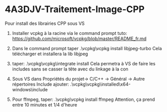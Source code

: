 # 4A3DJV-Traitement-Image-CPP
Pour install des librairies CPP sous VS
1. Installer vcpkg à la racine via le command prompt
tuto:
https://github.com/microsoft/vcpkg/blob/master/README_fr.md

2. Dans le command prompt taper .\vcpkg\vcpkg install libjpeg-turbo
Cela télécharger et installera la lib libjpeg

3. taper: .\vcpkg\vcpkg\integrate install
Cela permetra à VS de faire les includes sans se casser la tête avec du linkage à la con

4. Sous VS dans Propriétés du projet-> C/C++ -> Général -> Autre répertoires Include ajouter:
.\vcpkg\vcpkg\installed\x64-windows\include

5. Pour ffmpeg, taper: .\vcpkg\vcpkg install ffmpeg
Attention, ça prend entre 10 minutes et 1/4 d'heure
